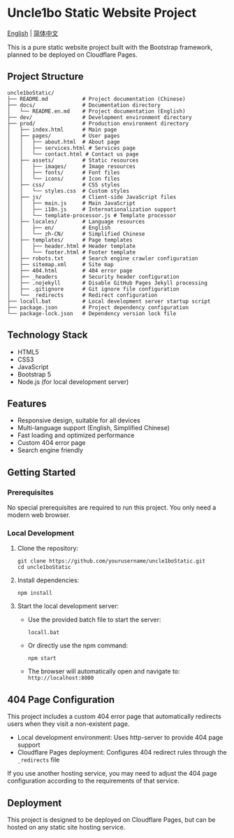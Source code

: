 # Uncle1bo Static Website Project

[English](#) | [简体中文](../README.md)

This is a pure static website project built with the Bootstrap framework, planned to be deployed on Cloudflare Pages.

## Project Structure

```
uncle1boStatic/
├── README.md           # Project documentation (Chinese)
├── docs/               # Documentation directory
│   └── README.en.md    # Project documentation (English)
├── dev/                # Development environment directory
├── prod/               # Production environment directory
│   ├── index.html      # Main page
│   ├── pages/          # User pages
│   │   ├── about.html  # About page
│   │   ├── services.html # Services page
│   │   └── contact.html # Contact us page
│   ├── assets/         # Static resources
│   │   ├── images/     # Image resources
│   │   ├── fonts/      # Font files
│   │   └── icons/      # Icon files
│   ├── css/            # CSS styles
│   │   └── styles.css  # Custom styles
│   ├── js/             # Client-side JavaScript files
│   │   ├── main.js     # Main JavaScript
│   │   ├── i18n.js     # Internationalization support
│   │   └── template-processor.js # Template processor
│   ├── locales/        # Language resources
│   │   ├── en/         # English
│   │   └── zh-CN/      # Simplified Chinese
│   ├── templates/      # Page templates
│   │   ├── header.html # Header template
│   │   └── footer.html # Footer template
│   ├── robots.txt      # Search engine crawler configuration
│   ├── sitemap.xml     # Site map
│   ├── 404.html        # 404 error page
│   ├── _headers        # Security header configuration
│   ├── .nojekyll       # Disable GitHub Pages Jekyll processing
│   ├── .gitignore      # Git ignore file configuration
│   └── _redirects      # Redirect configuration
├── locall.bat          # Local development server startup script
├── package.json        # Project dependency configuration
└── package-lock.json   # Dependency version lock file
```

## Technology Stack

- HTML5
- CSS3
- JavaScript
- Bootstrap 5
- Node.js (for local development server)

## Features

- Responsive design, suitable for all devices
- Multi-language support (English, Simplified Chinese)
- Fast loading and optimized performance
- Custom 404 error page
- Search engine friendly

## Getting Started

### Prerequisites

No special prerequisites are required to run this project. You only need a modern web browser.

### Local Development

1. Clone the repository:
   ```
   git clone https://github.com/yourusername/uncle1boStatic.git
   cd uncle1boStatic
   ```

2. Install dependencies:
   ```
   npm install
   ```

3. Start the local development server:

   - Use the provided batch file to start the server:
     ```
     locall.bat
     ```
   - Or directly use the npm command:
     ```
     npm start
     ```

   - The browser will automatically open and navigate to: `http://localhost:8000`

## 404 Page Configuration

This project includes a custom 404 error page that automatically redirects users when they visit a non-existent page.

- Local development environment: Uses http-server to provide 404 page support
- Cloudflare Pages deployment: Configures 404 redirect rules through the `_redirects` file

If you use another hosting service, you may need to adjust the 404 page configuration according to the requirements of that service.

## Deployment

This project is designed to be deployed on Cloudflare Pages, but can be hosted on any static site hosting service.